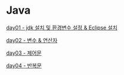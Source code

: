 # Java

[day01 - jdk 설치 및 환경변수 설정 & Eclipse 설치](https://github.com/Hae-gun/TIL/blob/master/Language/java/JavaDay01.md)

[day02 - 변수 & 연산자](https://github.com/Hae-gun/TIL/blob/master/Language/java/JavaDay02.md)

[day03 - 제어문](https://github.com/Hae-gun/TIL/blob/master/Language/java/JavaDay03.md)

[day04 - 반복문](https://github.com/Hae-gun/TIL/blob/master/Language/java/JavaDay04.md)